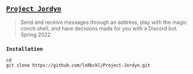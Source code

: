 ## [`Project Jordyn`](http://lxrbckl.com/Project-Jordyn)
> Send and receive messages through an address, play with the magic conch shell, and have decisions made for you with a Discord bot. Spring 2022.

### `Installation`
```
cd
git clone https://github.com/lxRbckl/Project-Jordyn.git
```
